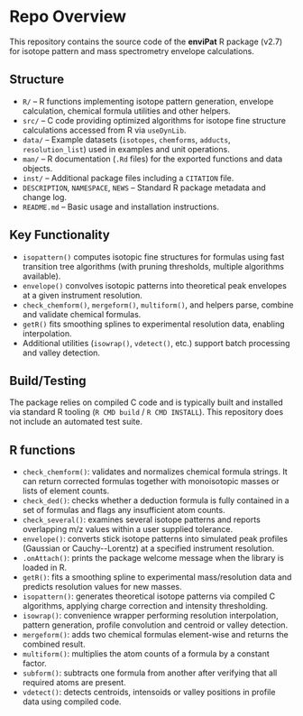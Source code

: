# Repo Overview

This repository contains the source code of the **enviPat** R package (v2.7) for isotope pattern and mass spectrometry envelope calculations.

## Structure
- `R/` – R functions implementing isotope pattern generation, envelope calculation, chemical formula utilities and other helpers.
- `src/` – C code providing optimized algorithms for isotope fine structure calculations accessed from R via `useDynLib`.
- `data/` – Example datasets (`isotopes`, `chemforms`, `adducts`, `resolution_list`) used in examples and unit operations.
- `man/` – R documentation (`.Rd` files) for the exported functions and data objects.
- `inst/` – Additional package files including a `CITATION` file.
- `DESCRIPTION`, `NAMESPACE`, `NEWS` – Standard R package metadata and change log.
- `README.md` – Basic usage and installation instructions.

## Key Functionality
- `isopattern()` computes isotopic fine structures for formulas using fast transition tree algorithms (with pruning thresholds, multiple algorithms available).
- `envelope()` convolves isotopic patterns into theoretical peak envelopes at a given instrument resolution.
- `check_chemform()`, `mergeform()`, `multiform()`, and helpers parse, combine and validate chemical formulas.
- `getR()` fits smoothing splines to experimental resolution data, enabling interpolation.
- Additional utilities (`isowrap()`, `vdetect()`, etc.) support batch processing and valley detection.

## Build/Testing
The package relies on compiled C code and is typically built and installed via standard R tooling (`R CMD build` / `R CMD INSTALL`). This repository does not include an automated test suite.

## R functions
- `check_chemform()`: validates and normalizes chemical formula strings. It can return corrected formulas together with monoisotopic masses or lists of element counts.
- `check_ded()`: checks whether a deduction formula is fully contained in a set of formulas and flags any insufficient atom counts.
- `check_several()`: examines several isotope patterns and reports overlapping m/z values within a user supplied tolerance.
- `envelope()`: converts stick isotope patterns into simulated peak profiles (Gaussian or Cauchy--Lorentz) at a specified instrument resolution.
- `.onAttach()`: prints the package welcome message when the library is loaded in R.
- `getR()`: fits a smoothing spline to experimental mass/resolution data and predicts resolution values for new masses.
- `isopattern()`: generates theoretical isotope patterns via compiled C algorithms, applying charge correction and intensity thresholding.
- `isowrap()`: convenience wrapper performing resolution interpolation, pattern generation, profile convolution and centroid or valley detection.
- `mergeform()`: adds two chemical formulas element-wise and returns the combined result.
- `multiform()`: multiplies the atom counts of a formula by a constant factor.
- `subform()`: subtracts one formula from another after verifying that all required atoms are present.
- `vdetect()`: detects centroids, intensoids or valley positions in profile data using compiled code.

